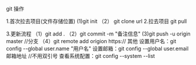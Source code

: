 git 操作


1.首次拉去项目(文件存储位置)
(1)git init 
（2） git clone url
2.拉去项目
git pull

3.更新流程
（1）git add . 
（2）git commit -m "备注信息"
(3)git push -u origin master //分支
（4）git remote add origion https://
其他
 设置用户名：git config --global user.name "用户名"
 设置邮箱：git config --global user.email 邮箱地址 //不用双引号
 查看系统配置：git config --system --list  
 
